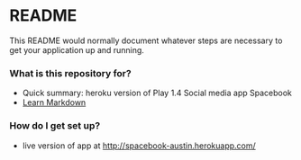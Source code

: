 # README #

This README would normally document whatever steps are necessary to get your application up and running.

### What is this repository for? ###

* Quick summary: heroku version of Play 1.4 Social media app Spacebook
* [Learn Markdown](https://bitbucket.org/tutorials/markdowndemo)

### How do I get set up? ###

* live version of app at http://spacebook-austin.herokuapp.com/